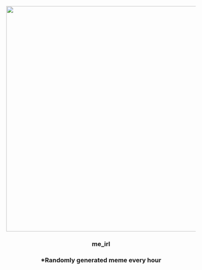 <p align="center">
        <img src="https://i.redd.it/2w638di0y1v91.jpg" width="600" height="600">
        </p>
        <h3 align="center">me_irl</h3>
        <h3 align="center">*Randomly generated meme every hour</h3>
    